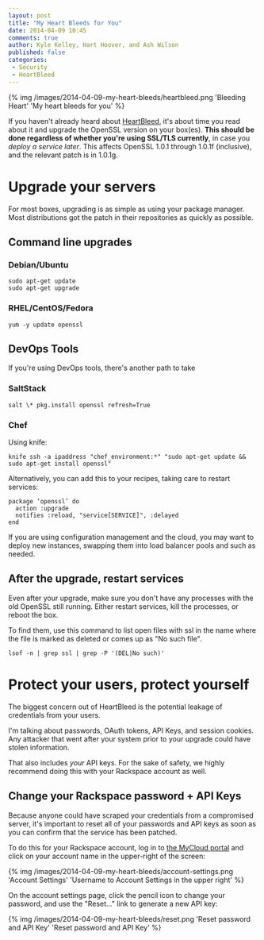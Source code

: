 ```yaml
---
layout: post
title: "My Heart Bleeds for You"
date: 2014-04-09 10:45
comments: true
author: Kyle Kelley, Hart Hoover, and Ash Wilson
published: false
categories:
 - Security
 - HeartBleed
---
```


{% img /images/2014-04-09-my-heart-bleeds/heartbleed.png 'Bleeding Heart' 'My heart bleeds for you' %}

If you haven't already heard about [HeartBleed](http://heartbleed.com/), it's about time you read about it and upgrade the OpenSSL version on your box(es). **This should be done regardless of whether you're using SSL/TLS currently**, in case you *deploy a service later*. This affects OpenSSL 1.0.1 through 1.0.1f (inclusive), and the relevant patch is in 1.0.1g.

# Upgrade your servers

For most boxes, upgrading is as simple as using your package manager. Most distributions got the patch in their repositories as quickly as possible.

## Command line upgrades

### Debian/Ubuntu
```
sudo apt-get update
sudo apt-get upgrade
```

### RHEL/CentOS/Fedora
```
yum -y update openssl
```

## DevOps Tools

If you're using DevOps tools, there's another path to take

### SaltStack

```
salt \* pkg.install openssl refresh=True
```

### Chef

Using knife:
```
knife ssh -a ipaddress "chef_environment:*" "sudo apt-get update && sudo apt-get install openssl"
```

Alternatively, you can add this to your recipes, taking care to restart services:

```
package ‘openssl’ do
  action :upgrade
  notifies :reload, "service[SERVICE]", :delayed
end
```

If you are using configuration management and the cloud, you may want to deploy new instances, swapping them into load balancer pools and such as needed.

## After the upgrade, restart services

Even after your upgrade, make sure you don't have any processes with the old OpenSSL still running. Either restart services, kill the processes, or reboot the box.

To find them, use this command to list open files with ssl in the name where the file is marked as deleted or comes up as "No such file".

```
lsof -n | grep ssl | grep -P '(DEL|No such)'
```

# Protect your users, protect yourself

The biggest concern out of HeartBleed is the potential leakage of credentials from your users.

I'm talking about passwords, OAuth tokens, API Keys, and session cookies. Any attacker that went after your system prior to your upgrade could have stolen information.

That also includes *your* API keys. For the sake of safety, we highly recommend doing this with your Rackspace account as well.

## Change your Rackspace password + API Keys

Because anyone could have scraped your credentials from a compromised server, it's important to reset all of your passwords and API keys as soon as you can confirm that the service has been patched.

To do this for your Rackspace account, log in to [the MyCloud portal](https://mycloud.rackspace.com/) and click on your account name in the upper-right of the screen:

{% img /images/2014-04-09-my-heart-bleeds/account-settings.png 'Account Settings' 'Username to Account Settings in the upper right' %}

On the account settings page, click the pencil icon to change your password, and use the "Reset..." link to generate a new API key:

{% img /images/2014-04-09-my-heart-bleeds/reset.png 'Reset password and API Key' 'Reset password and API Key' %}
